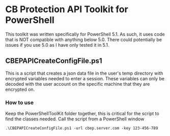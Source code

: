 # CB Protection API Toolkit for PowerShell
This toolkit was written specifically for PowerShell 5.1. As such, it uses code that is NOT compatible with anything below 5.0. There could potentially be issues if you use 5.0 as I have only tested it in 5.1.

## CBEPAPICreateConfigFile.ps1
This is a script that creates a json data file in the user's temp directory with encrypted variables needed to enter a session.
These variables can only be decoded with the user account on the specific machine that they are encrypted on.

### How to use
Keep the PowerShellToolKit folder together, this is critical for the script to find the classes needed.
Call the script from a PowerShell window
```
.\CBEPAPICreateConfigFile.ps1 -url cbep.server.com -key 123-456-789
```
